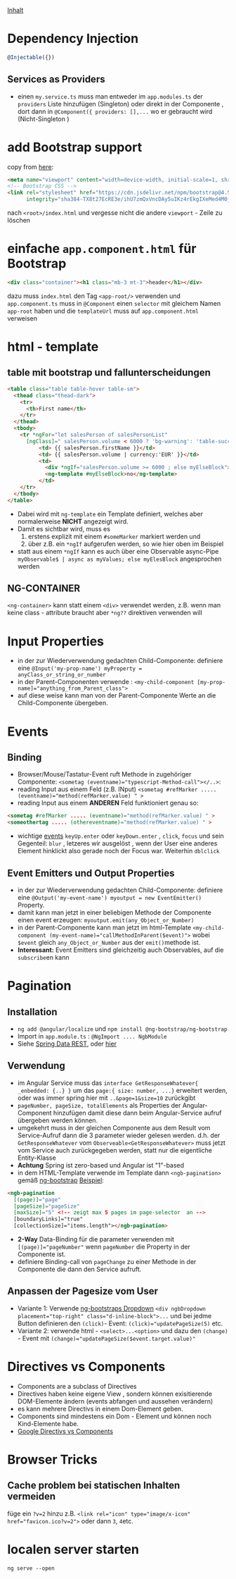 [Inhalt](angular_toc.md)

# Dependency Injection
```TypeScript
@Injectable({})
```
## Services as Providers
* einen `my.service.ts` muss man entweder im `app.modules.ts` der `providers` Liste hinzufügen (Singleton) oder direkt in der Componente , dort dann in `@Component({ providers: [],...` wo er gebraucht wird (Nicht-Singleton ) 

# add Bootstrap support
copy from [here](https://getbootstrap.com/docs/4.5/getting-started/introduction/):
```html
<meta name="viewport" content="width=device-width, initial-scale=1, shrink-to-fit=no">
<!-- Bootstrap CSS -->
<link rel="stylesheet" href="https://cdn.jsdelivr.net/npm/bootstrap@4.5.3/dist/css/bootstrap.min.css" 
      integrity="sha384-TX8t27EcRE3e/ihU7zmQxVncDAy5uIKz4rEkgIXeMed4M0jlfIDPvg6uqKI2xXr2" crossorigin="anonymous">
``` 
nach `<root>/index.html` und vergesse nicht die andere `viewport` - Zeile zu löschen

# einfache `app.component.html` für Bootstrap
```html
<div class="container"><h1 class="mb-3 mt-3">header</h1></div>
```
dazu muss `index.html` den Tag  `<app-root/>` verwenden und `app.component.ts` muss in `@Component` einen `selector` mit gleichem Namen `app-root` haben und die `templateUrl` muss auf `app.component.html` verweisen 


# html - template 
## table mit bootstrap und fallunterscheidungen
```html
<table class="table table-hover table-sm">
  <thead class="thead-dark">
    <tr>
      <th>First name</th>
    </tr>
  </thead>
  <tbody>
    <tr *ngFor="let salesPerson of salesPersonList"
      [ngClass]=" salesPerson.volume < 6000 ? 'bg-warning': 'table-success' ">
          <td> {{ salesPerson.firstName }}</td>
          <td> {{ salesPerson.volume | currency:'EUR' }}</td>
          <td>
            <div *ngIf="salesPerson.volume >= 6000 ; else myElseBlock">yes</div>
            <ng-template #myElseBlock>no</ng-template>
          </td>
    </tr>
  </tbody>
</table>
```
* Dabei wird mit `ng-template` ein Template definiert, welches aber normalerweise **NICHT** angezeigt wird. 
* Damit es sichtbar wird, muss es 
  1. erstens explizit mit einem `#someMarker` markiert werden und 
  2. über z.B. ein `*ngIf` aufgerufen werden, so wie hier oben im Beispiel
* statt aus einem `*ngIf` kann es auch über eine Observable async-Pipe `myObservable$ | async as myValues; else myElesBlock` angesprochen werden
## NG-CONTAINER
`<ng-container>` kann statt einem `<div>` verwendet werden, z.B. wenn man keine class - attribute braucht aber `*ng??` direktiven verwenden will

# Input Properties
* in der zur Wiederverwendung gedachten Child-Componente: definiere eine `@Input('my-prop-name') myProperty = anyClass_or_string_or_number`
* in der Parent-Componenten verwende : `<my-child-component [my-prop-name]="anything_from_Parent_class">`
* auf diese weise kann man von der Parent-Componente Werte an die Child-Componente übergeben.

# Events
## Binding
* Browser/Mouse/Tastatur-Event ruft Methode in zugehöriger Componente: `<sometag (eventname)="typescript-Method-call"></..>`:
* reading Input aus einem Feld (z.B. INput) `<sometag #refMarker ..... (eventname)="method(refMarker.value) " >`
* reading Input aus einem **ANDEREN** Feld funktioniert genau so:
```html
<sometag #refMarker ..... (eventname)="method(refMarker.value) " >
<someothertag ..... (othereventname)="method(refMarker.value) " >
```
* wichtige [events](https://developer.mozilla.org/en-US/docs/Web/Events) `keyUp.enter` oder `keyDown.enter` , `click`, `focus` und sein Gegenteil: `blur` , letzeres wir ausgelöst , wenn der User eine anderes Element hinklickt also gerade noch der Focus war. Weiterhin `dblclick`

## Event Emitters und Output Properties
* in der zur Wiederverwendung gedachten Child-Componente: definiere eine `@Output('my-event-name') myoutput = new EventEmitter()` Property.  
* damit kann man jetzt in einer beliebigen Methode der Componente einen event erzeugen: `myoutput.emit(any_Object_or_Number)`
* in der Parent-Componente kann man jetzt im html-Template `<my-child-component (my-event-name)="callMethodInParent($event)">` wobei `$event` gleich `any_Object_or_Number` aus der `emit()`methode ist.
* **Interessant:** Event Emitters sind gleichzeitig auch Observables, auf die `subscribe`en kann


# Pagination
## Installation
* `ng add @angular/localize` und `npm install @ng-bootstrap/ng-bootstrap`
* Import in `app.module.ts` : `@NgImport .... NgbModule `
* Siehe [Spring Data REST](https://www.baeldung.com/rest-api-pagination-in-spring#spring-data-rest-pagination), oder [hier](https://bezkoder.com/spring-boot-pagination-filter-jpa-pageable/)
## Verwendung
* im Angular Service muss das `interface GetResponseWhatever{ _enbedded: {..} }` um das `page:{ size: number, ...}` erweitert werden, oder was immer spring hier mit `..&page=1&size=10` zurückgibt 
* `pageNumber, pageSize, totalElements` als Properties der Angular-Component hinzufügen damit diese dann beim Angular-Service aufruf übergeben werden können.
* umgekehrt muss in der gleichen Componente aus dem Result vom Service-Aufruf dann die 3 parameter wieder gelesen werden. d.h. der `GetResponseWhatever` vom  `Observeable<GetResponseWhatever>` muss jetzt vom Service auch zurückgegeben werden, statt nur die eigentliche Entity-Klasse  
* **Achtung** Spring ist zero-based und Angular ist "1"-based
* in dem HTML-Template verwende im Template dann `<ngb-pagination>` gemäß [ng-bootstrap](https://ng-bootstrap.github.io) [Beispiel](https://ng-bootstrap.github.io/#/components/pagination/overview):
```html
<ngb-pagination
  [(page)]="page"
  [pageSize]="pageSize"
  [maxSize]="5" <!-- zeigt max 5 pages im page-selector  an --> 
  [boundaryLinks]="true"
  [collectionSize]="items.length"></ngb-pagination>
```
* **2-Way** Data-Binding für die parameter verwenden mit `[(page)]="pageNumber"` wenn `pageNumber` die Property in der Componente ist.
* definiere Binding-call von `pageChange` zu einer Methode in der Componente die dann den Service aufruft.
## Anpassen der Pagesize vom User
* Variante 1: Verwende [ng-bootstraps Dropdown](https://ng-bootstrap.github.io/#/components/dropdown/examples) `<div ngbDropdown placement="top-right" class="d-inline-block">...` und bei jedme Button definieren den `(click)`- Event: `(click)="updatePageSize(5)` etc.
* Variante 2: verwende html - `<select>...<option>` und dazu den `(change)` - Event mit `(change)="updatePageSize($event.target.value)"` 

# Directives vs Components
* Components are a subclass of Directives
* Directives haben keine eigene View , sondern können exisitierende DOM-Elemente ändern (events abfangen und aussehen verändern) 
* es kann mehrere Directivs in einem Dom-Element geben.
* Components sind mindestens ein Dom - Element und können noch Kind-Elemente habe.
* [Google Directivs vs Components ](https://www.google.com/search?q=directives+vs+components+angular)
# Browser Tricks
## Cache problem bei statischen Inhalten vermeiden
füge ein `?v=2` hinzu z.B. `<link rel="icon" type="image/x-icon" href="favicon.ico?v=2">` oder dann `3`, `4`etc. 

# localen server starten
`ng serve --open`
